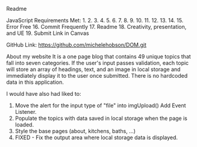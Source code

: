 Readme

JavaScript Requirements Met:
 1. 
 2. 
 3. 
 4. 
 5. 
 6. 
 7. 
 8. 
 9. 
10. 
11. 
12. 
13. 
14. 
15. Error Free
16. Commit Frequently
17. Readme
18. Creativity, presentation, and UE
19. Submit Link in Canvas


GitHub Link:
    https://github.com/michelehobson/DOM.git


About my website
It is a one page blog that contains 49 unique topics that fall into seven categories. If the user's input passes validation, each topic will store an array of headings, text, and an image in local storage and immediately display it to the user once submitted. There is no hardcoded data in this application.

I would have also had liked to:
1. Move the alert for the input type of "file" into imgUpload() Add Event Listener.
2. Populate the topics with data saved in local storage when the page is loaded.
3. Style the base pages (about, kitchens, baths, ...)
4. FIXED - Fix the output area where local storage data is displayed.
